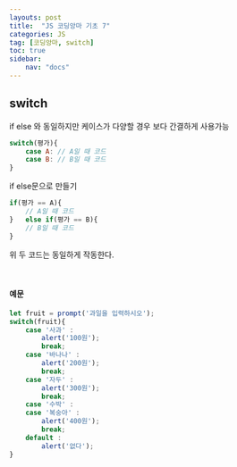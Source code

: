 ```yaml
---
layouts: post
title:  "JS 코딩앙마 기초 7"
categories: JS
tag: [코딩앙마, switch]
toc: true
sidebar:
    nav: "docs"
---
```


## switch

if else 와 동일하지만 케이스가 다양할 경우 보다 간결하게 사용가능
```js
switch(평가){
    case A: // A일 때 코드
    case B: // B일 때 코드
}
```

if else문으로 만들기
```js
if(평가 == A){
    // A일 때 코드
}   else if(평가 == B){
    // B일 때 코드
}
```
위 두 코드는 동일하게 작동한다.

<br/>

#### 예문

```js
let fruit = prompt('과일을 입력하시오');
switch(fruit){
    case '사과' :
        alert('100원');
        break;
    case '바나나' :
        alert('200원');
        break;
    case '자두' :
        alert('300원');
        break;
    case '수박' :
    case '복숭아' :
        alert('400원');
        break;       
    default :
        alert('없다');
}
```
